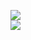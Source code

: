 [![](https://img.shields.io/badge/Made%20With-Github%20Spray-lightgrey.svg?style=for-the-badge&logo=github)](https://github.com/Annihil/github-spray#15836)  
[![](https://i.imgur.com/2DrTn0Z.gif)](https://github.com/Annihil/github-spray)